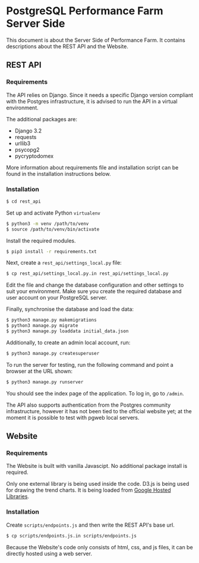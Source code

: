 # PostgreSQL Performance Farm Server Side

This document is about the Server Side of Performance Farm. It contains descriptions about the REST API and the Website.



## REST API

### Requirements

The API relies on Django. Since it needs a specific Django version compliant with the Postgres infrastructure, it is advised to run the API in a virtual environment.

 The additional packages are:

* Django 3.2
* requests
* urllib3
* psycopg2
* pycryptodomex

More information about requirements file and installation script can be found in the installation instructions below.

### Installation

```bash
$ cd rest_api
```

Set up and activate Python `virtualenv`

```bash
$ python3 -m venv /path/to/venv
$ source /path/to/venv/bin/activate
```

Install the required modules.

```bash
$ pip3 install -r requirements.txt
```

Next, create a `rest_api/settings_local.py` file:

```bash
$ cp rest_api/settings_local.py.in rest_api/settings_local.py
```

Edit the file and change the database configuration and other settings to suit your environment. Make sure you create the required database and user account on your PostgreSQL server.

Finally, synchronise the database and load the data:

```bash
$ python3 manage.py makemigrations
$ python3 manage.py migrate
$ python3 manage.py loaddata initial_data.json
```

Additionally, to create an admin local account, run:

```bash
$ python3 manage.py createsuperuser
```

To run the server for testing, run the following command and point a browser at the URL shown:

```bash
$ python3 manage.py runserver
```

You should see the index page of the application. To log in, go to `/admin`.

The API also supports authentication from the Postgres community infrastructure, however it has not been tied to the official website yet; at the moment it is possible to test with pgweb local servers.



## Website

### Requirements

The Website is built with vanilla Javascipt. No additional package install is required.

Only one external library is being used inside the code. D3.js is being used for drawing the trend charts. It is being loaded from [Google Hosted Libraries](https://developers.google.com/speed/libraries#d3.js).

### Installation

Create `scripts/endpoints.js` and then write the REST API's base url.

```bash
$ cp scripts/endpoints.js.in scripts/endpoints.js
```

Because the Website's code only consists of html, css, and js files, it can be directly hosted using a web server.

